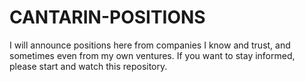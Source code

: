 # CANTARIN-POSITIONS
 I will announce positions here from companies I know and trust, and sometimes even from my own ventures. If you want to stay informed, please start and watch this repository.
